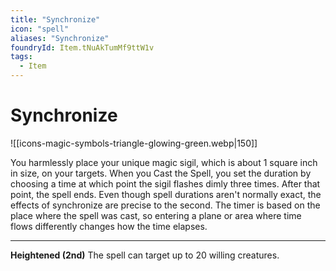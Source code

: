 ```yaml
---
title: "Synchronize"
icon: "spell"
aliases: "Synchronize"
foundryId: Item.tNuAkTumMf9ttW1v
tags:
  - Item
---
```


# Synchronize
![[icons-magic-symbols-triangle-glowing-green.webp|150]]

You harmlessly place your unique magic sigil, which is about 1 square inch in size, on your targets. When you Cast the Spell, you set the duration by choosing a time at which point the sigil flashes dimly three times. After that point, the spell ends. Even though spell durations aren't normally exact, the effects of synchronize are precise to the second. The timer is based on the place where the spell was cast, so entering a plane or area where time flows differently changes how the time elapses.

* * *

**Heightened (2nd)** The spell can target up to 20 willing creatures.
